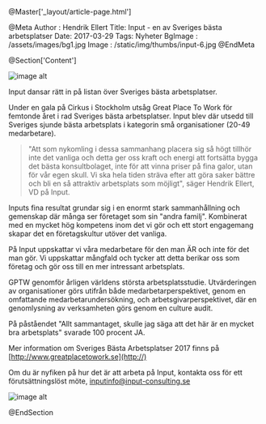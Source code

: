 @Master['_layout/article-page.html']

@Meta
Author : Hendrik Ellert
Title: Input - en av Sveriges bästa arbetsplatser
Date: 2017-03-29
Tags: Nyheter
BgImage : /assets/images/bg1.jpg
Image : /static/img/thumbs/input-6.jpg
@EndMeta

@Section['Content']

![image alt](/static/img/nyheter/GPTW_SBA2017.png)

Input dansar rätt in på listan över Sveriges bästa arbetsplatser.

Under en gala på Cirkus i Stockholm utsåg Great Place To Work för femtonde året i rad Sveriges bästa arbetsplatser. Input blev där utsedd till Sveriges sjunde bästa arbetsplats i kategorin små organisationer (20-49 medarbetare). 

> "Att som nykomling i dessa sammanhang placera sig så högt tillhör inte det vanliga och detta ger oss kraft och energi att fortsätta bygga det bästa konsultbolaget, inte för att vinna priser på fina galor, utan för vår egen skull. Vi ska hela tiden sträva efter att göra saker bättre och bli en så attraktiv arbetsplats som möjligt", säger Hendrik Ellert, VD på Input.

Inputs fina resultat grundar sig i en enormt stark sammanhållning och gemenskap där många ser företaget som sin "andra familj". Kombinerat med en mycket hög kompetens inom det vi gör och ett stort engagemang skapar det en företagskultur utöver det vanliga. 

På Input uppskattar vi våra medarbetare för den man ÄR och inte för det man gör. Vi uppskattar mångfald och tycker att detta berikar oss som företag och gör oss till en mer intressant arbetsplats. 

GPTW genomför årligen världens största arbetsplatsstudie. Utvärderingen av organisationer görs utifrån både medarbetarperspektivet, genom en omfattande medarbetarundersökning, och arbetsgivarperspektivet, där en genomlysning av verksamheten görs genom en culture audit. 

På påståendet "Allt sammantaget, skulle jag säga att det här är en mycket bra arbetsplats" svarade 100 procent JA.

Mer information om Sveriges Bästa Arbetsplatser 2017 finns på [http://www.greatplacetowork.se](http://)

Om du är nyfiken på hur det är att arbeta på Input, kontakta oss för ett förutsättningslöst möte, inputinfo@input-consulting.se

![image alt](/static/img/nyheter/Lagbild_GPTW.jpg)


@EndSection
